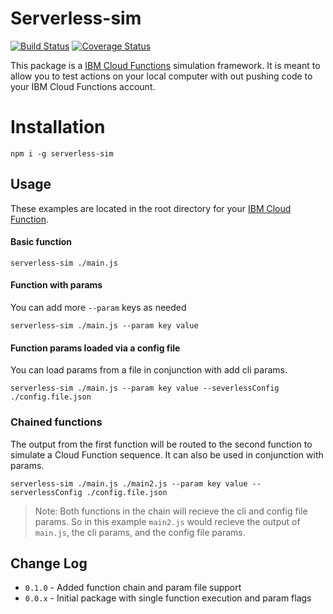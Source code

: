 # Serverless-sim

[![Build Status](https://travis-ci.org/Danwakeem/serverless-sim.svg?branch=master)](https://travis-ci.org/Danwakeem/serverless-sim)
[![Coverage Status](https://coveralls.io/repos/github/Danwakeem/serverless-sim/badge.svg?branch=master)](https://coveralls.io/github/Danwakeem/serverless-sim?branch=master)

This package is a [IBM Cloud Functions](https://console.bluemix.net/openwhisk/) simulation framework. It is meant to allow you to test actions on your local computer with out pushing code to your IBM Cloud Functions account.

# Installation
`npm i -g serverless-sim`

## Usage
These examples are located in the root directory for your [IBM Cloud Function](https://console.bluemix.net/openwhisk/).
#### Basic function
`serverless-sim ./main.js`

#### Function with params
You can add more `--param` keys as needed

`serverless-sim ./main.js --param key value`

#### Function params loaded via a config file
You can load params from a file in conjunction with add cli params.

`serverless-sim ./main.js --param key value --severlessConfig ./config.file.json`

### Chained functions
The output from the first function will be routed to the second function to simulate a Cloud Function sequence. It can also be used in conjunction with params.

`serverless-sim ./main.js ./main2.js --param key value --serverlessConfig ./config.file.json`

> Note: Both functions in the chain will recieve the cli and config file params. So in this example `main2.js` would recieve the output of `main.js`, the cli params, and the config file params.

## Change Log
* `0.1.0` - Added function chain and param file support
* `0.0.x` - Initial package with single function execution and param flags